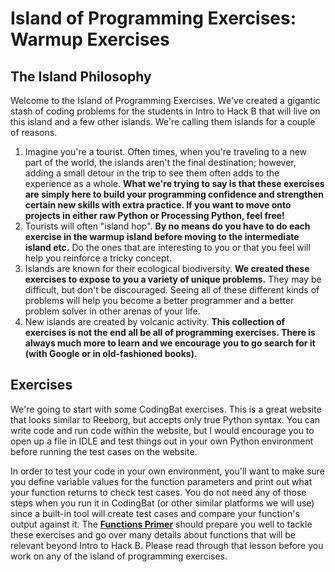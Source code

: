 # Island of Programming Exercises: Warmup Exercises

## The Island Philosophy

Welcome to the Island of Programming Exercises. We've created a gigantic stash of coding problems for the students in Intro to Hack B that will live on this island and a few other islands. We're calling them islands for a couple of reasons.

1. Imagine you're a tourist. Often times, when you're traveling to a new part of the world, the islands aren't the final destination; however, adding a small detour in the trip to see them often adds to the experience as a whole. **What we're trying to say is that these exercises are simply here to build your programming confidence and strengthen certain new skills with extra practice. If you want to move onto projects in either raw Python or Processing Python, feel free!**
2. Tourists will often "island hop". **By no means do you have to do each exercise in the warmup island before moving to the intermediate island etc.** Do the ones that are interesting to you or that you feel will help you reinforce a tricky concept.
3. Islands are known for their ecological biodiversity. **We created these exercises to expose to you a variety of unique problems.** They may be difficult, but don't be discouraged. Seeing all of these different kinds of problems will help you become a better programmer and a better problem solver in other arenas of your life.
4. New islands are created by volcanic activity. **This collection of exercises is not the end all be all of programming exercises. There is always much more to learn and we encourage you to go search for it (with Google or in old-fashioned books).**

## Exercises

We're going to start with some CodingBat exercises. This is a great website that looks similar to Reeborg, but accepts only true Python syntax. You can write code and run code within the website, but I would encourage you to open up a file in IDLE and test things out in your own Python environment before running the test cases on the website.  

In order to test your code in your own environment, you'll want to make sure you define variable values for the function parameters and print out what your function returns to check test cases. You do not need any of those steps when you run it in CodingBat (or other similar platforms we will use) since a built-in tool will create test cases and compare your function's output against it. The [**Functions Primer**]() should prepare you well to tackle these exercises and go over many details about functions that will be relevant beyond Intro to Hack B. Please read through that lesson before you work on any of the island of programming exercises.
